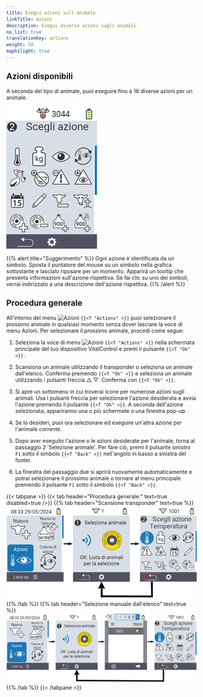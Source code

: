 ```yaml
---
title: Esegui azioni sull'animale
linkTitle: Azioni
description: Esegui diverse azioni sugli animali.
no_list: true
translationKey: actions
weight: 50
maphilight: true
---
```

## Azioni disponibili

A seconda del tipo di animale, puoi eseguire fino a 16 diverse azioni per un animale.


<img src="images/menu2.png" alt="Azioni VitalControl" title="Azioni" usemap="#workmap" class="maphilight" />

<map name="workmap">
  <area shape="rect" coords="3,100,60,165" alt="Temperatura" title="Misura la febbre nei tuoi animali&#10;Clic del mouse: apri la documentazione" href="/it/docs/actions/measure-temperature/">
  <area shape="rect" coords="60,100,118,165" alt="Pesatura" title="Registra il peso dei tuoi animali&#10;Clic del mouse: apri la documentazione" href="/it/docs/actions/record-weight/">
  <area shape="rect" coords="118,100,174,165" alt="Valutazione" title="Valuta i tuoi animali&#10;Clic del mouse: apri la documentazione" href="/it/docs/actions/rating/">
  <area shape="rect" coords="174,100,230,165" alt="Catena di azioni" title="Applicare e impostare la catena di azioni&#10;Clic del mouse: apri la documentazione" href="/it/docs/chain-of-actions/">
   <area shape="rect" coords="3,165,60,225" alt="Parto" title="Registra un parto&#10;Clic del mouse: apri la documentazione" href="/it/docs/actions/calving/">
   <area shape="rect" coords="60,165,120,225" alt="Asciutta" title=" Asciuga una mucca o aggiungila alla lista delle mucche fresche&#10;Clic del mouse: apri la documentazione" href="/it/docs/actions/dry-off/">
   <area shape="rect" coords="120,165,175,225" alt="Allarme" title="Aggiungi e rimuovi animali dalla lista degli allarmi&#10;Clic del mouse: apri la documentazione" href="/it/docs/actions/alarm/">
   <area shape="rect" coords="175,165,230,225" alt="Sotto osservazione" title="Metti gli animali nella lista di osservazione o rimuovili&#10;Clic del mouse: apri la documentazione" href="/it/docs/actions/on-watch/">
   <area shape="rect" coords="3,225,60,280" alt="Storia dell'animale" title="Visualizza la storia di un animale&#10;Clic del mouse: apri la documentazione" href="/it/docs/actions/animal-history/">
   <area shape="rect" coords="60,225,120,280" alt="Modifica" title="Modifica i dati dell'animale selezionato&#10;Clic del mouse: apri la documentazione" href="/it/docs/actions/edit/">
   <area shape="rect" coords="120,225,175,280" alt="Deregistra" title="Deregistra un animale&#10;Clic del mouse: apri la documentazione" href="/it/docs/actions/unregister/">
   <area shape="rect" coords="175,225,230,280" alt="Perdita dell'animale" title="Registra una perdita di un animale&#10;Clic del mouse: apri la documentazione" href="/it/docs/actions/animal-loss/">
   <area shape="rect" coords="3,280,60,337" alt="Collega transponder" title="Assegna un transponder a un animale&#10;Clic del mouse: apri la documentazione" href="/it/docs/actions/link-transponder/">
   <area shape="rect" coords="55,280,120,337" alt="Scollega transponder" title="Rimuovi il collegamento del transponder a un animale&#10;Clic del mouse: apri la documentazione" href="/it/docs/actions/unlink-transponder/">
   <area shape="rect" coords="120,280,175,337" alt="Collega ID animale manualmente" title="Assegna un ID animale nazionale a un animale che non ha un ID animale nazionale&#10;Clic del mouse: apri la documentazione" href="/it/docs/actions/link-animal-id/#link-animal-id">
   <area shape="rect" coords="175,280,230,337" alt="Collega ID animale con scansione" title="Assegna un ID animale nazionale a un animale che non ha un ID animale nazionale&#10;Clic del mouse: apri la documentazione" href="/it/docs/actions/link-animal-id/#link-animal-id-with-electronic-ear-tag-scan">


   <area shape="rect" coords="100,340,140,375" alt="Impostazioni" title="Richiama le impostazioni&#10;Clic del mouse: alla documentazione" href="/it/docs/actions/settings/">
</map>

{{% alert title="Suggerimento" %}}
Ogni azione è identificata da un simbolo. Sposta il puntatore del mouse su un simbolo nella grafica sottostante e lascialo riposare per un momento. Apparirà un tooltip che presenta informazioni sull'azione rispettiva. Se fai clic su uno dei simboli, verrai indirizzato a una descrizione dell'azione rispettiva.
{{% /alert %}}

## Procedura generale

All'interno del menu <img src="/icons/actions.svg" width="40" align="bottom" alt="Azioni" /> `{{<T "Actions" >}}` puoi selezionare il prossimo animale in qualsiasi momento senza dover lasciare la voce di menu Azioni. Per selezionare il prossimo animale, procedi come segue:

1. Seleziona la voce di menu <img src="/icons/actions.svg" width="40" align="bottom" alt="Azioni" /> `{{<T "Actions" >}}` nella schermata principale del tuo dispositivo VitalControl e premi il pulsante `{{<T "Ok" >}}`.

2. Scansiona un animale utilizzando il transponder o seleziona un animale dall'elenco. Conferma premendo `{{<T "Ok" >}}` e seleziona un animale utilizzando i pulsanti freccia △ ▽. Conferma con `{{<T "Ok" >}}`.

3. Si apre un sottomenu in cui troverai icone per numerose azioni sugli animali. Usa i pulsanti freccia per selezionare l'azione desiderata e avvia l'azione premendo il pulsante `{{<T "Ok" >}}`. A seconda dell'azione selezionata, appariranno una o più schermate o una finestra pop-up.

4. Se lo desideri, puoi ora selezionare ed eseguire un'altra azione per l'animale corrente.

5. Dopo aver eseguito l'azione o le azioni desiderate per l'animale, torna al passaggio 2 'Selezione animale'. Per fare ciò, premi il pulsante sinistro `F1` sotto il simbolo `{{<T "Back" >}}` nell'angolo in basso a sinistra del footer.

6. La finestra del passaggio due si aprirà nuovamente automaticamente e potrai selezionare il prossimo animale o tornare al menu principale premendo il pulsante `F1` sotto il simbolo `{{<T "Back" >}}`.

{{< tabpane >}}
{{< tab header="Procedura generale:" text=true disabled=true />}}
{{% tab header="Scansione transponder" text=true %}}
![VitalControl: Menu Azioni Procedura generale](images/next-animal-scan.png "Esecuzione delle azioni sugli animali, selezione tramite scansione")
{{% /tab %}}
{{% tab header="Selezione manuale dall'elenco" text=true %}}
![VitalControl: Menu Azioni Procedura generale](images/next-animal-manual-select.png "Esecuzione delle azioni sugli animali, selezione manuale")
{{% /tab %}}
{{< /tabpane >}}


